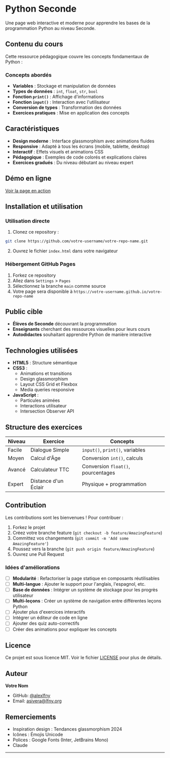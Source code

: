 # Python Seconde

Une page web interactive et moderne pour apprendre les bases de la programmation Python au niveau Seconde.

## Contenu du cours

Cette ressource pédagogique couvre les concepts fondamentaux de Python :

### Concepts abordés
- **Variables** : Stockage et manipulation de données
- **Types de données** : `int`, `float`, `str`, `bool`
- **Fonction `print()`** : Affichage d'informations
- **Fonction `input()`** : Interaction avec l'utilisateur
- **Conversion de types** : Transformation des données
- **Exercices pratiques** : Mise en application des concepts

## Caractéristiques

- **Design moderne** : Interface glassmorphism avec animations fluides
- **Responsive** : Adapté à tous les écrans (mobile, tablette, desktop)
- **Interactif** : Effets visuels et animations CSS
- **Pédagogique** : Exemples de code colorés et explications claires
- **Exercices gradués** : Du niveau débutant au niveau expert

## Démo en ligne

[Voir la page en action](https://votre-username.github.io/votre-repo-name)

## Installation et utilisation

### Utilisation directe
1. Clonez ce repository :
```bash
git clone https://github.com/votre-username/votre-repo-name.git
```

2. Ouvrez le fichier `index.html` dans votre navigateur

### Hébergement GitHub Pages
1. Forkez ce repository
2. Allez dans `Settings` > `Pages`
3. Sélectionnez la branche `main` comme source
4. Votre page sera disponible à `https://votre-username.github.io/votre-repo-name`

## Public cible

- **Élèves de Seconde** découvrant la programmation
- **Enseignants** cherchant des ressources visuelles pour leurs cours
- **Autodidactes** souhaitant apprendre Python de manière interactive

## Technologies utilisées

- **HTML5** : Structure sémantique
- **CSS3** : 
  - Animations et transitions
  - Design glassmorphism
  - Layout CSS Grid et Flexbox
  - Media queries responsive
- **JavaScript** : 
  - Particules animées
  - Interactions utilisateur
  - Intersection Observer API

## Structure des exercices

| Niveau | Exercice | Concepts |
|--------|----------|----------|
| Facile | Dialogue Simple | `input()`, `print()`, variables |
| Moyen | Calcul d'Âge | Conversion `int()`, calculs |
| Avancé | Calculateur TTC | Conversion `float()`, pourcentages |
| Expert | Distance d'un Éclair | Physique + programmation |

## Contribution

Les contributions sont les bienvenues ! Pour contribuer :

1. Forkez le projet
2. Créez votre branche feature (`git checkout -b feature/AmazingFeature`)
3. Committez vos changements (`git commit -m 'Add some AmazingFeature'`)
4. Poussez vers la branche (`git push origin feature/AmazingFeature`)
5. Ouvrez une Pull Request

### Idées d'améliorations
- [ ] **Modularité** : Refactoriser la page statique en composants réutilisables
- [ ] **Multi-langue** : Ajouter le support pour l'anglais, l'espagnol, etc.
- [ ] **Base de données** : Intégrer un système de stockage pour les progrès utilisateur
- [ ] **Multi-leçons** : Créer un système de navigation entre différentes leçons Python
- [ ] Ajouter plus d'exercices interactifs
- [ ] Intégrer un éditeur de code en ligne
- [ ] Ajouter des quiz auto-correctifs
- [ ] Créer des animations pour expliquer les concepts

## Licence

Ce projet est sous licence MIT. Voir le fichier [LICENSE](LICENSE) pour plus de détails.

## Auteur

**Votre Nom**
- GitHub: [@alexlfny](https://github.com/alexlfny)
- Email: asivera@lfny.org

## Remerciements

- Inspiration design : Tendances glassmorphism 2024
- Icônes : Émojis Unicode
- Polices : Google Fonts (Inter, JetBrains Mono)
- Claude

---
